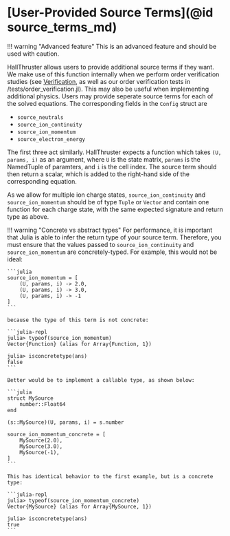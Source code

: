 # [User-Provided Source Terms](@id source_terms_md)

!!! warning "Advanced feature"
    This is an advanced feature and should be used with caution.

HallThruster allows users to provide additional source terms if they want. We make use of this function internally when we perform order verification studies (see [Verification](@ref), as well as our order verification tests in /tests/order_verification.jl). This may also be useful when implementing additional physics. Users may provide seperate source terms for each of the solved equations. The corresponding fields in the `Config` struct are

- `source_neutrals`
- `source_ion_continuity`
- `source_ion_momentum`
- `source_electron_energy`

The first three act similarly. HallThruster expects a function which takes `(U, params, i)` as an argument, where `U` is the state matrix, `params` is the NamedTuple of paramters, and `i` is the cell index. The source term should then return a scalar, which is added to the right-hand side of the corresponding equation.

As we allow for multiple ion charge states, `source_ion_continuity` and `source_ion_momentum` should be of type `Tuple` or `Vector` and contain one function for each charge state, with the same expected signature and return type as above.

!!! warning "Concrete vs abstract types"
    For performance, it is important that Julia is able to infer the return type of your source term. Therefore, you must ensure that the values passed to `source_ion_continuity` and `source_ion_momentum` are concretely-typed. For example, this would not be ideal:

    ```julia
    source_ion_momentum = [
        (U, params, i) -> 2.0,
        (U, params, i) -> 3.0,
        (U, params, i) -> -1
    ]
    ```

    because the type of this term is not concrete:

    ```julia-repl
    julia> typeof(source_ion_momentum)
    Vector{Function} (alias for Array{Function, 1})

    julia> isconcretetype(ans)
    false
    ```

    Better would be to implement a callable type, as shown below:

    ```julia
    struct MySource
        number::Float64
    end

    (s::MySource)(U, params, i) = s.number

    source_ion_momentum_concrete = [
        MySource(2.0),
        MySource(3.0),
        MySource(-1),
    ]
    ```

    This has identical behavior to the first example, but is a concrete type:

    ```julia-repl
    julia> typeof(source_ion_momentum_concrete)
    Vector{MySource} (alias for Array{MySource, 1})

    julia> isconcretetype(ans)
    true
    ```
